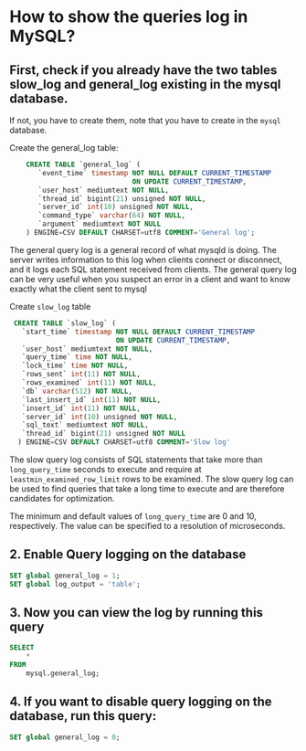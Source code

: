 # How to show the queries log in MySQL?

## First, check if you already have the two tables slow_log and general_log existing in the mysql database.

If not, you have to create them, note that you have to create in the `mysql` database.

Create the general_log table:

```sql
    CREATE TABLE `general_log` (
       `event_time` timestamp NOT NULL DEFAULT CURRENT_TIMESTAMP
                              ON UPDATE CURRENT_TIMESTAMP,
       `user_host` mediumtext NOT NULL,
       `thread_id` bigint(21) unsigned NOT NULL,
       `server_id` int(10) unsigned NOT NULL,
       `command_type` varchar(64) NOT NULL,
       `argument` mediumtext NOT NULL
    ) ENGINE=CSV DEFAULT CHARSET=utf8 COMMENT='General log';
```

The general query log is a general record of what mysqld is doing. The server writes information to this log when clients connect or disconnect, and it logs each SQL statement received from clients. The general query log can be very useful when you suspect an error in a client and want to know exactly what the client sent to mysql

Create `slow_log` table

```sql
 CREATE TABLE `slow_log` (
   `start_time` timestamp NOT NULL DEFAULT CURRENT_TIMESTAMP 
                          ON UPDATE CURRENT_TIMESTAMP,
   `user_host` mediumtext NOT NULL,
   `query_time` time NOT NULL,
   `lock_time` time NOT NULL,
   `rows_sent` int(11) NOT NULL,
   `rows_examined` int(11) NOT NULL,
   `db` varchar(512) NOT NULL,
   `last_insert_id` int(11) NOT NULL,
   `insert_id` int(11) NOT NULL,
   `server_id` int(10) unsigned NOT NULL,
   `sql_text` mediumtext NOT NULL,
   `thread_id` bigint(21) unsigned NOT NULL
  ) ENGINE=CSV DEFAULT CHARSET=utf8 COMMENT='Slow log'
```

The slow query log consists of SQL statements that take more than `long_query_time` seconds to execute and require at `leastmin_examined_row_limit` rows to be examined. The slow query log can be used to find queries that take a long time to execute and are therefore candidates for optimization.

The minimum and default values of `long_query_time` are 0 and 10, respectively. The value can be specified to a resolution of microseconds.

## 2. Enable Query logging on the database

```sql
SET global general_log = 1;
SET global log_output = 'table';
```

## 3. Now you can view the log by running this query

```sql
SELECT
    *
FROM
    mysql.general_log;
```

## 4. If you want to disable query logging on the database, run this query:

```sql
SET global general_log = 0;
```